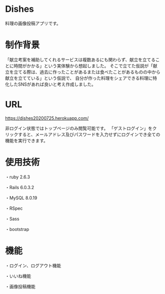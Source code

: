 # Dishes

料理の画像投稿アプリです。



# 制作背景

「献立考案を補助してくれるサービスは複数あるにも関わらず、献立を立てることに時間がかかる」という実体験から想起しました。
そこで立てた仮説が「献立を立てる際は、過去に作ったことがあるまたは食べたことがあるものの中から献立を立てている」という仮説で、
自分が作った料理をシェアできる料理に特化したSNSがあれば良いと考え作成しました。


# URL

https://dishes20200725.herokuapp.com/

非ログイン状態ではトップページのみ閲覧可能です。
「ゲストログイン」をクリックすると、メールアドレス及びパスワードを入力せずにログインでき全ての機能を実行できます。



# 使用技術

・ruby 2.6.3

・Rails 6.0.3.2

・MySQL 8.0.19 

・RSpec

・Sass

・bootstrap

# 機能

・ログイン、ログアウト機能

・いいね機能

・画像投稿機能

